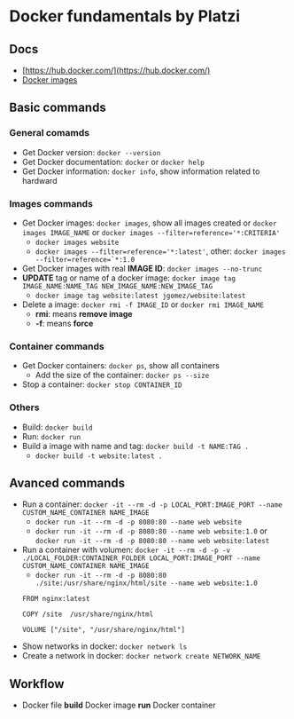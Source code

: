 # Docker fundamentals by **Platzi**
## Docs
- [https://hub.docker.com/](https://hub.docker.com/)
- [Docker images](https://hub.docker.com/?search?q=)

## Basic commands
### General comamds
- Get Docker version: ```docker --version```
- Get Docker documentation: ```docker``` or ```docker help```
- Get Docker information: ```docker info```, show information related to hardward

### Images commands
- Get Docker images: ```docker images```, show all images created or ```docker images IMAGE_NAME```
	or ```docker images --filter=reference='*:CRITERIA'```
	- ```docker images website```
	- ```docker images --filter=reference='*:latest'```, other: ```docker images --filter=reference=`*:1.0```
- Get Docker images with real **IMAGE ID**: ```docker images --no-trunc```
- **UPDATE** tag or name of a docker image: ```docker image tag IMAGE_NAME:NAME_TAG NEW_IMAGE_NAME:NEW_IMAGE_TAG```
	- ```docker image tag website:latest jgomez/website:latest```
- Delete a image: ```docker rmi -f IMAGE_ID``` or ```docker rmi IMAGE_NAME```
	- **rmi**: means **remove image**
	- **-f**: means **force**

### Container commands
- Get Docker containers: ```docker ps```, show all containers
	- Add the size of the container: ```docker ps --size```
- Stop a container: ```docker stop CONTAINER_ID```

### Others
- Build: ```docker build```
- Run: ```docker run```
- Build a image with name and tag: ```docker build -t NAME:TAG .```
	- ```docker build -t website:latest .```

## Avanced commands
- Run a container: ```docker -it --rm -d -p LOCAL_PORT:IMAGE_PORT --name CUSTOM_NAME_CONTAINER NAME_IMAGE```
	- ```docker run -it --rm -d -p 8080:80 --name web website```
	- ```docker run -it --rm -d -p 8080:80 --name web website:1.0``` or ```docker run -it --rm -d -p 8080:80 --name web website:latest```
- Run a container with volumen: ```docker -it --rm -d -p -v ./LOCAL_FOLDER:CONTAINER_FOLDER LOCAL_PORT:IMAGE_PORT --name CUSTOM_NAME_CONTAINER NAME_IMAGE```
	- ```docker run -it --rm -d -p 8080:80 ./site:/usr/share/nginx/html/site --name web website:1.0```
	```docker
	FROM nginx:latest

	COPY /site	/usr/share/nginx/html

	VOLUME ["/site", "/usr/share/nginx/html"]
	```
- Show networks in docker: ```docker network ls```
- Create a network in docker: ```docker network create NETWORK_NAME```

## Workflow
- Docker file **build** Docker image **run** Docker container